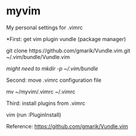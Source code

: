 myvim
=====

My personal settings for .vimrc

*First: get vim plugin vundle (package manager)
<p>git clone https://github.com/gmarik/Vundle.vim.git ~/.vim/bundle/Vundle.vim</p>

*might need to mkdir -p ~/.vim/bundle*

Second: move .vimrc configuration file
<p>mv ~/myvim/.vimrc ~/.vimrc</p>

Third: install plugins from .vimrc
<p>vim (run :PluginInstall)</p>

Reference:
https://github.com/gmarik/Vundle.vim
